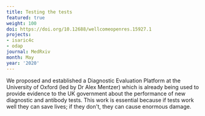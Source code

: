 ```yaml
---
title: Testing the tests
featured: true
weight: 100
doi: https://doi.org/10.12688/wellcomeopenres.15927.1
projects:
- isaric4c
- odap
journal: MedRxiv
month: May
year: '2020'
---
```




We proposed and established a Diagnostic Evaluation Platform at the University of Oxford (led by Dr Alex Mentzer) which is already being used to provide evidence to the UK government about the performance of new diagnostic and antibody tests. This work is essential because if tests work well they can save lives; if they don't, they can cause enormous damage.
